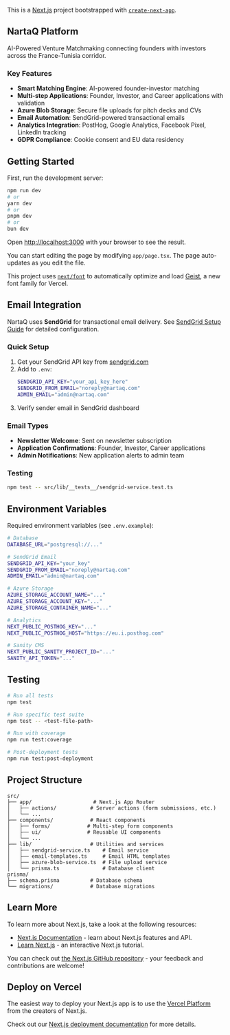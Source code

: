 This is a [Next.js](https://nextjs.org) project bootstrapped with [`create-next-app`](https://nextjs.org/docs/app/api-reference/cli/create-next-app).

## NartaQ Platform

AI-Powered Venture Matchmaking connecting founders with investors across the France-Tunisia corridor.

### Key Features

- **Smart Matching Engine**: AI-powered founder-investor matching
- **Multi-step Applications**: Founder, Investor, and Career applications with validation
- **Azure Blob Storage**: Secure file uploads for pitch decks and CVs
- **Email Automation**: SendGrid-powered transactional emails
- **Analytics Integration**: PostHog, Google Analytics, Facebook Pixel, LinkedIn tracking
- **GDPR Compliance**: Cookie consent and EU data residency

## Getting Started

First, run the development server:

```bash
npm run dev
# or
yarn dev
# or
pnpm dev
# or
bun dev
```

Open [http://localhost:3000](http://localhost:3000) with your browser to see the result.

You can start editing the page by modifying `app/page.tsx`. The page auto-updates as you edit the file.

This project uses [`next/font`](https://nextjs.org/docs/app/building-your-application/optimizing/fonts) to automatically optimize and load [Geist](https://vercel.com/font), a new font family for Vercel.

## Email Integration

NartaQ uses **SendGrid** for transactional email delivery. See [SendGrid Setup Guide](./docs/SENDGRID_SETUP.md) for detailed configuration.

### Quick Setup

1. Get your SendGrid API key from [sendgrid.com](https://sendgrid.com)
2. Add to `.env`:
   ```bash
   SENDGRID_API_KEY="your_api_key_here"
   SENDGRID_FROM_EMAIL="noreply@nartaq.com"
   ADMIN_EMAIL="admin@nartaq.com"
   ```
3. Verify sender email in SendGrid dashboard

### Email Types

- **Newsletter Welcome**: Sent on newsletter subscription
- **Application Confirmations**: Founder, Investor, Career applications
- **Admin Notifications**: New application alerts to admin team

### Testing

```bash
npm test -- src/lib/__tests__/sendgrid-service.test.ts
```

## Environment Variables

Required environment variables (see `.env.example`):

```bash
# Database
DATABASE_URL="postgresql://..."

# SendGrid Email
SENDGRID_API_KEY="your_key"
SENDGRID_FROM_EMAIL="noreply@nartaq.com"
ADMIN_EMAIL="admin@nartaq.com"

# Azure Storage
AZURE_STORAGE_ACCOUNT_NAME="..."
AZURE_STORAGE_ACCOUNT_KEY="..."
AZURE_STORAGE_CONTAINER_NAME="..."

# Analytics
NEXT_PUBLIC_POSTHOG_KEY="..."
NEXT_PUBLIC_POSTHOG_HOST="https://eu.i.posthog.com"

# Sanity CMS
NEXT_PUBLIC_SANITY_PROJECT_ID="..."
SANITY_API_TOKEN="..."
```

## Testing

```bash
# Run all tests
npm test

# Run specific test suite
npm test -- <test-file-path>

# Run with coverage
npm run test:coverage

# Post-deployment tests
npm run test:post-deployment
```

## Project Structure

```
src/
├── app/                    # Next.js App Router
│   ├── actions/           # Server actions (form submissions, etc.)
│   └── ...
├── components/            # React components
│   ├── forms/            # Multi-step form components
│   ├── ui/               # Reusable UI components
│   └── ...
├── lib/                   # Utilities and services
│   ├── sendgrid-service.ts    # Email service
│   ├── email-templates.ts     # Email HTML templates
│   ├── azure-blob-service.ts  # File upload service
│   └── prisma.ts              # Database client
prisma/
├── schema.prisma          # Database schema
└── migrations/            # Database migrations
```

## Learn More

To learn more about Next.js, take a look at the following resources:

- [Next.js Documentation](https://nextjs.org/docs) - learn about Next.js features and API.
- [Learn Next.js](https://nextjs.org/learn) - an interactive Next.js tutorial.

You can check out [the Next.js GitHub repository](https://github.com/vercel/next.js) - your feedback and contributions are welcome!

## Deploy on Vercel

The easiest way to deploy your Next.js app is to use the [Vercel Platform](https://vercel.com/new?utm_medium=default-template&filter=next.js&utm_source=create-next-app&utm_campaign=create-next-app-readme) from the creators of Next.js.

Check out our [Next.js deployment documentation](https://nextjs.org/docs/app/building-your-application/deploying) for more details.
